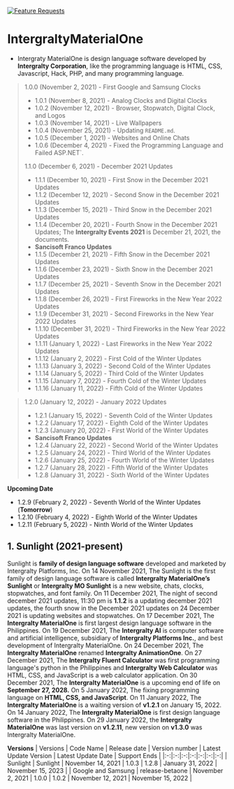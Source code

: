 [![Feature Requests](https://img.shields.io/github/issues/Intergralty/IntergraltyMaterialOne)](https://github.com/Intergralty/MaterialOne)
# IntergraltyMaterialOne

* Intergraty MaterialOne is design language software developed by **Intergralty Corporation**, like the programming language is HTML, CSS, Javascript, Hack, PHP, and many programming language.

> 1.0.0 (November 2, 2021) - First Google and Samsung Clocks
> * 1.0.1 (November 8, 2021) - Analog Clocks and Digital Clocks
> * 1.0.2 (November 12, 2021) - Browser, Stopwatch, Digital Clock, and Logos
> * 1.0.3 (November 14, 2021) - Live Wallpapers
> * 1.0.4 (November 25, 2021) - Updating `README.md`.
> * 1.0.5 (December 1, 2021) - Websites and Online Chats
> * 1.0.6 (December 4, 2021) - Fixed the Programming Language and Failed ASP.NET`.
> 
> 1.1.0 (December 6, 2021) - December 2021 Updates
> * 1.1.1 (December 10, 2021) - First Snow in the December 2021 Updates
> * 1.1.2 (December 12, 2021) - Second Snow in the December 2021 Updates
> * 1.1.3 (December 15, 2021) - Third Snow in the December 2021 Updates
> * 1.1.4 (December 20, 2021) - Fourth Snow in the December 2021 Updates; The **Intergralty Events 2021** is December 21, 2021, the documents.
> * **Sancisoft Franco Updates**
> * 1.1.5 (December 21, 2021) - Fifth Snow in the December 2021 Updates
> * 1.1.6 (December 23, 2021) - Sixth Snow in the December 2021 Updates
> * 1.1.7 (December 25, 2021) - Seventh Snow in the December 2021 Updates
> * 1.1.8 (December 26, 2021) - First Fireworks in the New Year 2022 Updates
> * 1.1.9 (December 31, 2021) - Second Fireworks in the New Year 2022 Updates
> * 1.1.10 (December 31, 2021) - Third Fireworks in the New Year 2022 Updates
> * 1.1.11 (January 1, 2022) - Last Fireworks in the New Year 2022 Updates
> * 1.1.12 (January 2, 2022) - First Cold of the Winter Updates
> * 1.1.13 (January 3, 2022) - Second Cold of the Winter Updates
> * 1.1.14 (January 5, 2022) - Third Cold of the Winter Updates
> * 1.1.15 (January 7, 2022) - Fourth Cold of the Winter Updates
> * 1.1.16 (January 11, 2022) - Fifth Cold of the Winter Updates

> 1.2.0 (January 12, 2022) - January 2022 Updates
> * 1.2.1 (January 15, 2022) - Seventh Cold of the Winter Updates
> * 1.2.2 (January 17, 2022) - Eighth Cold of the Winter Updates
> * 1.2.3 (January 20, 2022) - First World of the Winter Updates
> * **Sancisoft Franco Updates**
> * 1.2.4 (January 22, 2022) - Second World of the Winter Updates
> * 1.2.5 (January 24, 2022) - Third World of the Winter Updates
> * 1.2.6 (January 25, 2022) - Fourth World of the Winter Updates
> * 1.2.7 (January 28, 2022) - Fifth World of the Winter Updates
> * 1.2.8 (January 31, 2022) - Sixth World of the Winter Updates

**Upcoming Date**
* 1.2.9 (February 2, 2022) - Seventh World of the Winter Updates (**Tomorrow**)
* 1.2.10 (February 4, 2022) - Eighth World of the Winter Updates
* 1.2.11 (February 5, 2022) - Ninth World of the Winter Updates

## 1. Sunlight (2021-present)
Sunlight is **family of design language software** developed and marketed by Intergralty Platforms, Inc. On 14 November 2021, The Sunlight is the first family of design language software is called **Intergralty MaterialOne’s Sunlight** or **Intergralty MO Sunlight** is a new website, chats, clocks, stopwatches, and font family. On 11 December 2021, The night of second december 2021 updates, 11:30 pm is **1.1.2** is a updating december 2021 updates, the fourth snow in the December 2021 updates on 24 December 2021 is updating websites and stopwatches. On 17 December 2021, The **Intergralty MaterialOne** is first largest design language software in the Philippines. On 19 December 2021, The **Intergralty AI** is computer software and artificial intelligence, subsidiary of **Intergralty Platforms Inc.**, and best development of Intergralty MaterialOne. On 24 December 2021, The **Intergralty MaterialOne** renamed **Intergralty AnimationOne**. On 27 December 2021, The **Intergralty Fluent Calculator** was first programming language's python in the Philippines and **Intergralty Web Calculator** was HTML, CSS, and JavaScript is a web calculator application. On 30 December 2021, The **Intergralty MaterialOne** is a upcoming end of life on **September 27, 2028.** On 5 January 2022, The fixing programming language on **HTML, CSS, and JavaScript**. On 11 January 2022, The **Intergralty MaterialOne** is a waiting version of **v1.2.1** on January 15, 2022. On 14 January 2022, The **Intergralty MaterialOne** is first design language software in the Philippines. On 29 January 2022, the **Intergralty MaterialOne** was last version on **v1.2.11**, new version on **v1.3.0** was Intergralty MaterialOne.

**Versions**
| Versions | Code Name | Release date | Version number | Latest Update Version | Latest Update Date | Support Ends |
|:-:|:-:|:-:|:-:|:-:|:-:|:-:|
| Sunlight | Sunlight | November 14, 2021 | 1.0.3 | 1.2.8 | January 31, 2022 | November 15, 2023 |
| Google and Samsung | release-betaone | November 2, 2021 | 1.0.0 | 1.0.2 | November 12, 2021 | November 15, 2022 |
